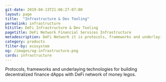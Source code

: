 ```yaml
---
git-date: 2019-04-13T21:06:27-07:00
layout: page
title:  "Infrastructure & Dev Tooling"
permalink: infrastructure
h1title: DeFi Infrastructure & Dev Tooling
pagetitle: DeFi Network Financial Services Infrastructure  
metadescription: DeFi Network it is protocols, frameworks and underlaying technologies for building decentralized finance ecosystems.
category: products
filter-by: ecosystem
og: /images/og-infrastructure.png
cards: infrastructure
---
```

Protocols, frameworks and underlaying technologies for building decentralized finance dApps with DeFi network of money legos.
